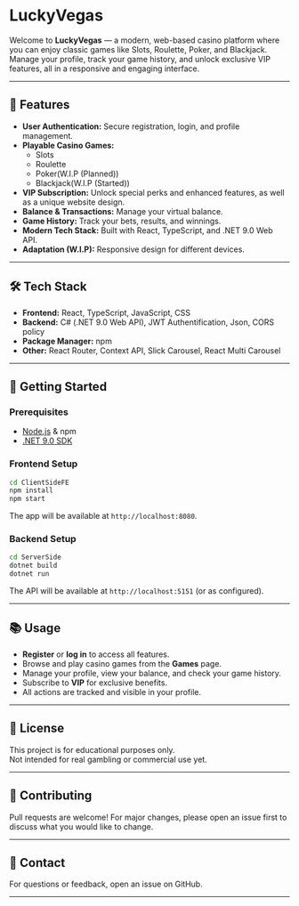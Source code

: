 # LuckyVegas

Welcome to **LuckyVegas** — a modern, web-based casino platform where you can enjoy classic games like Slots, Roulette, Poker, and Blackjack. Manage your profile, track your game history, and unlock exclusive VIP features, all in a responsive and engaging interface.

---

## 🎲 Features

- **User Authentication:** Secure registration, login, and profile management.
- **Playable Casino Games:**  
  - Slots  
  - Roulette  
  - Poker(W.I.P (Planned))  
  - Blackjack(W.I.P (Started))
- **VIP Subscription:** Unlock special perks and enhanced features, as well as a unique website design.
- **Balance & Transactions:** Manage your virtual balance.
- **Game History:** Track your bets, results, and winnings.
- **Modern Tech Stack:** Built with React, TypeScript, and .NET 9.0 Web API.
- **Adaptation (W.I.P):** Responsive design for different devices.

---

## 🛠️ Tech Stack

- **Frontend:** React, TypeScript, JavaScript, CSS
- **Backend:** C# (.NET 9.0 Web API), JWT Authentification, Json, CORS policy
- **Package Manager:** npm
- **Other:** React Router, Context API, Slick Carousel, React Multi Carousel

---

## 🚀 Getting Started

### Prerequisites

- [Node.js](https://nodejs.org/) & npm
- [.NET 9.0 SDK](https://dotnet.microsoft.com/en-us/download/dotnet/9.0)

### Frontend Setup

```bash
cd ClientSideFE
npm install
npm start
```

The app will be available at `http://localhost:8080`.

### Backend Setup

```bash
cd ServerSide
dotnet build
dotnet run
```

The API will be available at `http://localhost:5151` (or as configured).

---


## 📚 Usage

- **Register** or **log in** to access all features.
- Browse and play casino games from the **Games** page.
- Manage your profile, view your balance, and check your game history.
- Subscribe to **VIP** for exclusive benefits.
- All actions are tracked and visible in your profile.

---

## 📝 License

This project is for educational purposes only.  
Not intended for real gambling or commercial use yet.

---

## 🤝 Contributing

Pull requests are welcome! For major changes, please open an issue first to discuss what you would like to change.

---

## 📣 Contact

For questions or feedback, open an issue on GitHub.

---
